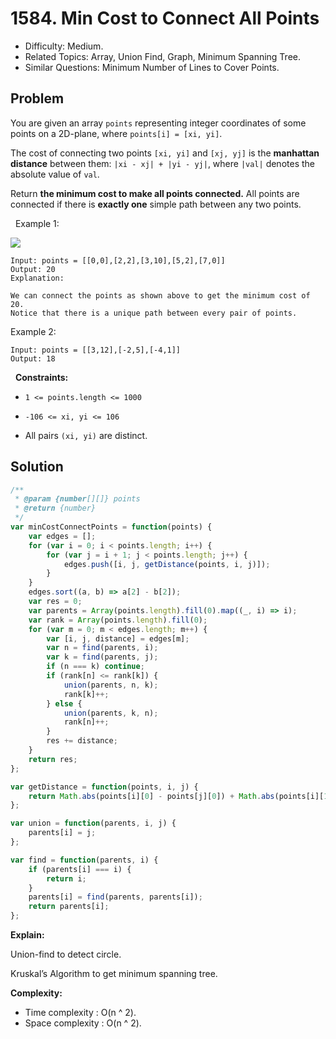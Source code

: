 # 1584. Min Cost to Connect All Points

- Difficulty: Medium.
- Related Topics: Array, Union Find, Graph, Minimum Spanning Tree.
- Similar Questions: Minimum Number of Lines to Cover Points.

## Problem

You are given an array `points` representing integer coordinates of some points on a 2D-plane, where `points[i] = [xi, yi]`.

The cost of connecting two points `[xi, yi]` and `[xj, yj]` is the **manhattan distance** between them: `|xi - xj| + |yi - yj|`, where `|val|` denotes the absolute value of `val`.

Return **the minimum cost to make all points connected.** All points are connected if there is **exactly one** simple path between any two points.

 
Example 1:

![](https://assets.leetcode.com/uploads/2020/08/26/d.png)

```
Input: points = [[0,0],[2,2],[3,10],[5,2],[7,0]]
Output: 20
Explanation: 

We can connect the points as shown above to get the minimum cost of 20.
Notice that there is a unique path between every pair of points.
```

Example 2:

```
Input: points = [[3,12],[-2,5],[-4,1]]
Output: 18
```

 
**Constraints:**


	
- `1 <= points.length <= 1000`
	
- `-106 <= xi, yi <= 106`
	
- All pairs `(xi, yi)` are distinct.



## Solution

```javascript
/**
 * @param {number[][]} points
 * @return {number}
 */
var minCostConnectPoints = function(points) {
    var edges = [];
    for (var i = 0; i < points.length; i++) {
        for (var j = i + 1; j < points.length; j++) {
            edges.push([i, j, getDistance(points, i, j)]);
        }
    }
    edges.sort((a, b) => a[2] - b[2]);
    var res = 0;
    var parents = Array(points.length).fill(0).map((_, i) => i);
    var rank = Array(points.length).fill(0);
    for (var m = 0; m < edges.length; m++) {
        var [i, j, distance] = edges[m];
        var n = find(parents, i);
        var k = find(parents, j);
        if (n === k) continue;
        if (rank[n] <= rank[k]) {
            union(parents, n, k);
            rank[k]++;
        } else {
            union(parents, k, n);
            rank[n]++;
        }
        res += distance;
    }
    return res;
};

var getDistance = function(points, i, j) {
    return Math.abs(points[i][0] - points[j][0]) + Math.abs(points[i][1] - points[j][1]);
};

var union = function(parents, i, j) {
    parents[i] = j;
};

var find = function(parents, i) {
    if (parents[i] === i) {
        return i;
    }
    parents[i] = find(parents, parents[i]);
    return parents[i];
};
```

**Explain:**

Union-find to detect circle.

Kruskal’s Algorithm to get minimum spanning tree.

**Complexity:**

* Time complexity : O(n ^ 2).
* Space complexity : O(n ^ 2).
